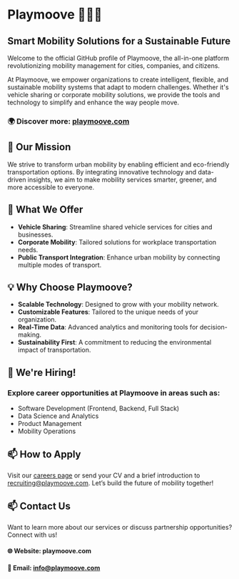 # Playmoove 🚴‍♂️🚗
## Smart Mobility Solutions for a Sustainable Future

Welcome to the official GitHub profile of Playmoove, the all-in-one platform revolutionizing mobility management for cities, companies, and citizens.

At Playmoove, we empower organizations to create intelligent, flexible, and sustainable mobility systems that adapt to modern challenges. Whether it's vehicle sharing or corporate mobility solutions, we provide the tools and technology to simplify and enhance the way people move.

### 🌍 Discover more: [playmoove.com](https://playmoove.com)

## 🚀 Our Mission
We strive to transform urban mobility by enabling efficient and eco-friendly transportation options. By integrating innovative technology and data-driven insights, we aim to make mobility services smarter, greener, and more accessible to everyone.

## 🌟 What We Offer
- **Vehicle Sharing**: Streamline shared vehicle services for cities and businesses.
- **Corporate Mobility**: Tailored solutions for workplace transportation needs.
- **Public Transport Integration**: Enhance urban mobility by connecting multiple modes of transport.

## 💡 Why Choose Playmoove?
- **Scalable Technology**: Designed to grow with your mobility network.
- **Customizable Features**: Tailored to the unique needs of your organization.
- **Real-Time Data**: Advanced analytics and monitoring tools for decision-making.
- **Sustainability First**: A commitment to reducing the environmental impact of transportation.

## 🤝 We're Hiring!
### Explore career opportunities at Playmoove in areas such as:

- Software Development (Frontend, Backend, Full Stack)
- Data Science and Analytics
- Product Management
- Mobility Operations

## 📫 How to Apply
Visit our [careers page](https://www.linkedin.com/company/playmoove/jobs/) or send your CV and a brief introduction to recruiting@playmoove.com. Let’s build the future of mobility together!

## 📫 Contact Us
Want to learn more about our services or discuss partnership opportunities? Connect with us!

#### 🌐 Website: playmoove.com

#### 📧 Email: info@playmoove.com